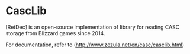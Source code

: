 # CascLib

[RetDec] is an open-source implementation of library for reading CASC storage from Blizzard games since 2014.

For documentation, refer to (http://www.zezula.net/en/casc/casclib.html)
